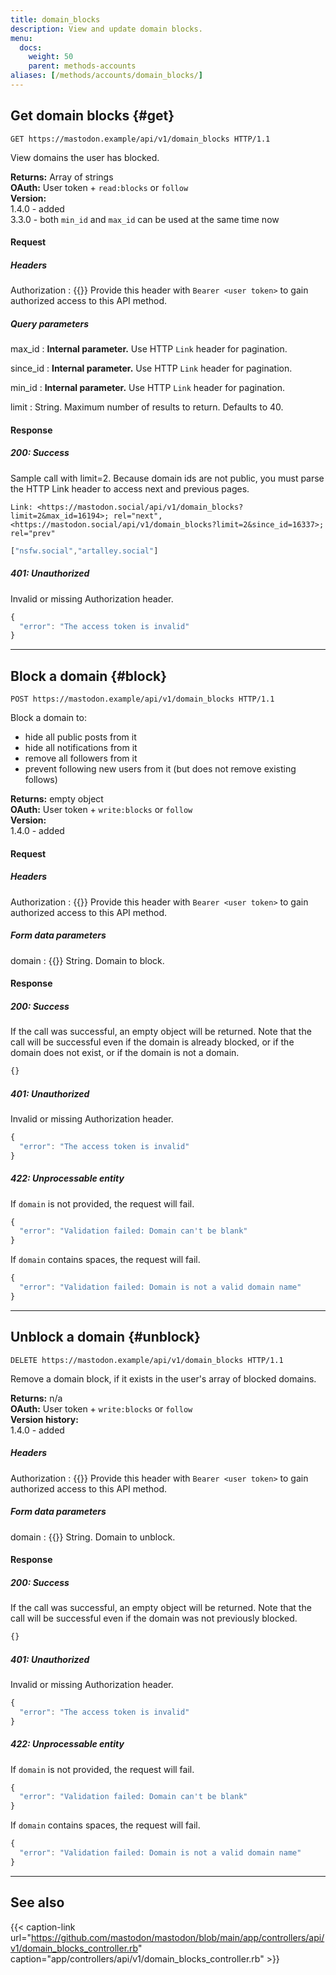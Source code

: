 ```yaml
---
title: domain_blocks
description: View and update domain blocks.
menu:
  docs:
    weight: 50
    parent: methods-accounts
aliases: [/methods/accounts/domain_blocks/]
---
```


## Get domain blocks {#get}

```http
GET https://mastodon.example/api/v1/domain_blocks HTTP/1.1
```

View domains the user has blocked.

**Returns:** Array of strings\
**OAuth:** User token + `read:blocks` or `follow`\
**Version:**\
1.4.0 - added\
3.3.0 - both `min_id` and `max_id` can be used at the same time now

#### Request
##### Headers

Authorization 
: {{<required>}} Provide this header with `Bearer <user token>` to gain authorized access to this API method.

##### Query parameters

max_id 
: **Internal parameter.** Use HTTP `Link` header for pagination.

since_id
: **Internal parameter.** Use HTTP `Link` header for pagination.

min_id
: **Internal parameter.** Use HTTP `Link` header for pagination.

limit
: String. Maximum number of results to return. Defaults to 40.

#### Response
##### 200: Success
Sample call with limit=2. Because domain ids are not public, you must parse the HTTP Link header to access next and previous pages.

```http
Link: <https://mastodon.social/api/v1/domain_blocks?limit=2&max_id=16194>; rel="next", <https://mastodon.social/api/v1/domain_blocks?limit=2&since_id=16337>; rel="prev"
```

```javascript
["nsfw.social","artalley.social"]
```

##### 401: Unauthorized

Invalid or missing Authorization header.

```javascript
{
  "error": "The access token is invalid"
}
```

---

## Block a domain {#block}

```http
POST https://mastodon.example/api/v1/domain_blocks HTTP/1.1
```

Block a domain to:
- hide all public posts from it
- hide all notifications from it
- remove all followers from it
- prevent following new users from it (but does not remove existing follows)

**Returns:** empty object\
**OAuth:** User token + `write:blocks` or `follow`\
**Version:**\
1.4.0 - added

#### Request

##### Headers

Authorization 
: {{<required>}} Provide this header with `Bearer <user token>` to gain authorized access to this API method.

##### Form data parameters

domain
: {{<required>}} String. Domain to block.

#### Response
##### 200: Success

If the call was successful, an empty object will be returned. Note that the call will be successful even if the domain is already blocked, or if the domain does not exist, or if the domain is not a domain.

```javascript
{}
```

##### 401: Unauthorized

Invalid or missing Authorization header.

```javascript
{
  "error": "The access token is invalid"
}
```

##### 422: Unprocessable entity

If `domain` is not provided, the request will fail.

```javascript
{
  "error": "Validation failed: Domain can't be blank"
}
```

If `domain` contains spaces, the request will fail.

```javascript
{
  "error": "Validation failed: Domain is not a valid domain name"
}
```

---

## Unblock a domain {#unblock}

```http
DELETE https://mastodon.example/api/v1/domain_blocks HTTP/1.1
```

Remove a domain block, if it exists in the user's array of blocked domains.

**Returns:** n/a\
**OAuth:** User token + `write:blocks` or `follow`\
**Version history:**\
1.4.0 - added

##### Headers

Authorization 
: {{<required>}} Provide this header with `Bearer <user token>` to gain authorized access to this API method.

##### Form data parameters

domain
: {{<required>}} String. Domain to unblock.

#### Response
##### 200: Success

If the call was successful, an empty object will be returned. Note that the call will be successful even if the domain was not previously blocked.

```javascript
{}
```

##### 401: Unauthorized

Invalid or missing Authorization header.

```javascript
{
  "error": "The access token is invalid"
}
```

##### 422: Unprocessable entity

If `domain` is not provided, the request will fail.

```javascript
{
  "error": "Validation failed: Domain can't be blank"
}
```

If `domain` contains spaces, the request will fail.

```javascript
{
  "error": "Validation failed: Domain is not a valid domain name"
}
```

---

## See also

{{< caption-link url="https://github.com/mastodon/mastodon/blob/main/app/controllers/api/v1/domain_blocks_controller.rb" caption="app/controllers/api/v1/domain_blocks_controller.rb" >}}